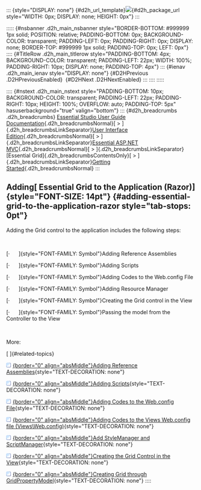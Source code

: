::: {style="DISPLAY: none"}
[](ms-xhelp:///?Id=d2h_url_template){#d2h_url_template}![](!package_url!){#d2h_package_url style="WIDTH: 0px; DISPLAY: none; HEIGHT: 0px"}
:::

::::: {#nsbanner .d2h_main_nsbanner style="BORDER-BOTTOM: #999999 1px solid; POSITION: relative; PADDING-BOTTOM: 0px; BACKGROUND-COLOR: transparent; PADDING-LEFT: 0px; PADDING-RIGHT: 0px; DISPLAY: none; BORDER-TOP: #999999 1px solid; PADDING-TOP: 0px; LEFT: 0px"}
:::: {#TitleRow .d2h_main_titlerow style="PADDING-BOTTOM: 4px; BACKGROUND-COLOR: transparent; PADDING-LEFT: 22px; WIDTH: 100%; PADDING-RIGHT: 10px; DISPLAY: none; PADDING-TOP: 4px"}
::: {#ienav .d2h_main_ienav style="DISPLAY: none"}
[](ms-xhelp:///?Id=270e63e4-aee0-4c2b-a5f4-038ea309b5a3){#D2HPrevious .D2HPreviousEnabled}  [](ms-xhelp:///?Id=c48b37c9-fadf-4a1b-938b-596efa3a5739){#D2HNext .D2HNextEnabled}
:::
::::
:::::

:::: {#nstext .d2h_main_nstext style="PADDING-BOTTOM: 10px; BACKGROUND-COLOR: transparent; PADDING-LEFT: 22px; PADDING-RIGHT: 10px; HEIGHT: 100%; OVERFLOW: auto; PADDING-TOP: 5px" hasuserbackground="true" valign="bottom"}
::: {#d2h_breadcrumbs .d2h_breadcrumbs}
[Essential Studio User Guide Documentation](ms-xhelp:///?Id=12457748-09e3-4d74-a240-8e049cedf030){.d2h_breadcrumbsNormal}[ \> ]{.d2h_breadcrumbsLinkSeparator}[User Interface Edition](ms-xhelp:///?Id=c29296b7-531c-413b-a0ec-488ca1f7f669){.d2h_breadcrumbsNormal}[ \> ]{.d2h_breadcrumbsLinkSeparator}[Essential ASP.NET MVC](ms-xhelp:///?Id=4b14e7d1-65c4-4f67-b1aa-2c37709905a5){.d2h_breadcrumbsNormal}[ \> ]{.d2h_breadcrumbsLinkSeparator}[Essential Grid]{.d2h_breadcrumbsContentsOnly}[ \> ]{.d2h_breadcrumbsLinkSeparator}[Getting Started](ms-xhelp:///?Id=c7ed3902-b25b-4170-be58-1d3d0b57748a){.d2h_breadcrumbsNormal}
:::

## Adding[ Essential Grid to the Application (Razor)]{style="FONT-SIZE: 14pt"} {#adding-essential-grid-to-the-application-razor style="tab-stops: 0pt"}

Adding the Grid control to the application includes the following steps:

 

[·      ]{style="FONT-FAMILY: Symbol"}Adding Reference Assemblies

[·      ]{style="FONT-FAMILY: Symbol"}Adding Scripts

[·      ]{style="FONT-FAMILY: Symbol"}Adding Codes to the Web.config File

[·      ]{style="FONT-FAMILY: Symbol"}Adding Resource Manager

[·      ]{style="FONT-FAMILY: Symbol"}Creating the Grid control in the View

[·      ]{style="FONT-FAMILY: Symbol"}Passing the model from the Controller to the View

 

More:

[ ]{#related-topics}

[![](button.gif){border="0" align="absMiddle"}Adding Reference Assemblies](ms-xhelp:///?Id=c48b37c9-fadf-4a1b-938b-596efa3a5739){style="TEXT-DECORATION: none"}

[![](button.gif){border="0" align="absMiddle"}Adding Scripts](ms-xhelp:///?Id=3ce06dc1-ee76-4b15-891f-4a3c9363bb34){style="TEXT-DECORATION: none"}

[![](button.gif){border="0" align="absMiddle"}Adding Codes to the Web.config File](ms-xhelp:///?Id=03e99832-55d0-4908-879b-a0f74d403053){style="TEXT-DECORATION: none"}

[![](button.gif){border="0" align="absMiddle"}Adding Codes to the Views Web.config file (Views\\Web.config)](ms-xhelp:///?Id=12d0f54b-1b46-4a8a-a552-cc5a3b12eff9){style="TEXT-DECORATION: none"}

[![](button.gif){border="0" align="absMiddle"}Add StyleManager and ScriptManager](ms-xhelp:///?Id=86b6eab9-a95c-4ed9-aded-4f01cbb45d2f){style="TEXT-DECORATION: none"}

[![](button.gif){border="0" align="absMiddle"}Creating the Grid Control in the View](ms-xhelp:///?Id=ade42a35-373a-4ba5-a937-d05081e7a8b1){style="TEXT-DECORATION: none"}

[![](button.gif){border="0" align="absMiddle"}Creating Grid through GridPropertyModel](ms-xhelp:///?Id=daaf8188-9ea6-4fa8-952b-ee89c30c858d){style="TEXT-DECORATION: none"}
::::
